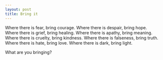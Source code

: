 ```yaml
---
layout: post
title: Bring it
---
```


Where there is fear, bring courage. Where there is despair, bring hope. Where there is grief, bring healing. Where there is apathy, bring meaning. Where there is cruelty, bring kindness. Where there is falseness, bring truth. Where there is hate, bring love. Where there is dark, bring light.

What are you bringing?
